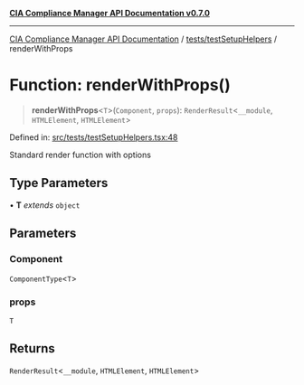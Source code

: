[**CIA Compliance Manager API Documentation v0.7.0**](../../../README.md)

***

[CIA Compliance Manager API Documentation](../../../modules.md) / [tests/testSetupHelpers](../README.md) / renderWithProps

# Function: renderWithProps()

> **renderWithProps**\<`T`\>(`Component`, `props`): `RenderResult`\<`__module`, `HTMLElement`, `HTMLElement`\>

Defined in: [src/tests/testSetupHelpers.tsx:48](https://github.com/Hack23/cia-compliance-manager/blob/a904e43458f81faf7066f9da9fc149cc9f6e236d/src/tests/testSetupHelpers.tsx#L48)

Standard render function with options

## Type Parameters

• **T** *extends* `object`

## Parameters

### Component

`ComponentType`\<`T`\>

### props

`T`

## Returns

`RenderResult`\<`__module`, `HTMLElement`, `HTMLElement`\>
